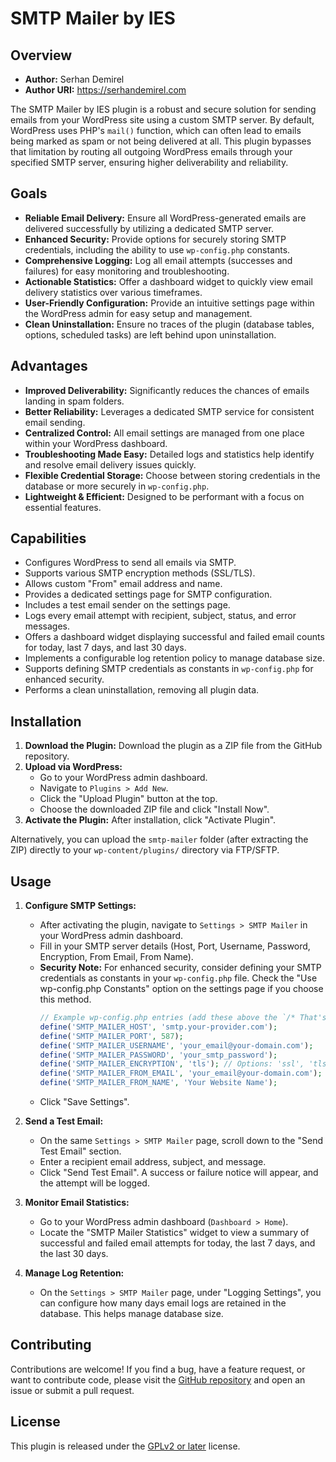 # SMTP Mailer by IES

## Overview

*   **Author:** Serhan Demirel
*   **Author URI:** https://serhandemirel.com

The SMTP Mailer by IES plugin is a robust and secure solution for sending emails from your WordPress site using a custom SMTP server. By default, WordPress uses PHP's `mail()` function, which can often lead to emails being marked as spam or not being delivered at all. This plugin bypasses that limitation by routing all outgoing WordPress emails through your specified SMTP server, ensuring higher deliverability and reliability.

## Goals

*   **Reliable Email Delivery:** Ensure all WordPress-generated emails are delivered successfully by utilizing a dedicated SMTP server.
*   **Enhanced Security:** Provide options for securely storing SMTP credentials, including the ability to use `wp-config.php` constants.
*   **Comprehensive Logging:** Log all email attempts (successes and failures) for easy monitoring and troubleshooting.
*   **Actionable Statistics:** Offer a dashboard widget to quickly view email delivery statistics over various timeframes.
*   **User-Friendly Configuration:** Provide an intuitive settings page within the WordPress admin for easy setup and management.
*   **Clean Uninstallation:** Ensure no traces of the plugin (database tables, options, scheduled tasks) are left behind upon uninstallation.

## Advantages

*   **Improved Deliverability:** Significantly reduces the chances of emails landing in spam folders.
*   **Better Reliability:** Leverages a dedicated SMTP service for consistent email sending.
*   **Centralized Control:** All email settings are managed from one place within your WordPress dashboard.
*   **Troubleshooting Made Easy:** Detailed logs and statistics help identify and resolve email delivery issues quickly.
*   **Flexible Credential Storage:** Choose between storing credentials in the database or more securely in `wp-config.php`.
*   **Lightweight & Efficient:** Designed to be performant with a focus on essential features.

## Capabilities

*   Configures WordPress to send all emails via SMTP.
*   Supports various SMTP encryption methods (SSL/TLS).
*   Allows custom "From" email address and name.
*   Provides a dedicated settings page for SMTP configuration.
*   Includes a test email sender on the settings page.
*   Logs every email attempt with recipient, subject, status, and error messages.
*   Offers a dashboard widget displaying successful and failed email counts for today, last 7 days, and last 30 days.
*   Implements a configurable log retention policy to manage database size.
*   Supports defining SMTP credentials as constants in `wp-config.php` for enhanced security.
*   Performs a clean uninstallation, removing all plugin data.

## Installation

1.  **Download the Plugin:** Download the plugin as a ZIP file from the GitHub repository.
2.  **Upload via WordPress:**
    *   Go to your WordPress admin dashboard.
    *   Navigate to `Plugins > Add New`.
    *   Click the "Upload Plugin" button at the top.
    *   Choose the downloaded ZIP file and click "Install Now".
3.  **Activate the Plugin:** After installation, click "Activate Plugin".

Alternatively, you can upload the `smtp-mailer` folder (after extracting the ZIP) directly to your `wp-content/plugins/` directory via FTP/SFTP.

## Usage

1.  **Configure SMTP Settings:**
    *   After activating the plugin, navigate to `Settings > SMTP Mailer` in your WordPress admin dashboard.
    *   Fill in your SMTP server details (Host, Port, Username, Password, Encryption, From Email, From Name).
    *   **Security Note:** For enhanced security, consider defining your SMTP credentials as constants in your `wp-config.php` file. Check the "Use wp-config.php Constants" option on the settings page if you choose this method.
        ```php
        // Example wp-config.php entries (add these above the `/* That's all, stop editing! Happy blogging. */` line)
        define('SMTP_MAILER_HOST', 'smtp.your-provider.com');
        define('SMTP_MAILER_PORT', 587);
        define('SMTP_MAILER_USERNAME', 'your_email@your-domain.com');
        define('SMTP_MAILER_PASSWORD', 'your_smtp_password');
        define('SMTP_MAILER_ENCRYPTION', 'tls'); // Options: 'ssl', 'tls', or '' for none
        define('SMTP_MAILER_FROM_EMAIL', 'your_email@your-domain.com');
        define('SMTP_MAILER_FROM_NAME', 'Your Website Name');
        ```
    *   Click "Save Settings".

2.  **Send a Test Email:**
    *   On the same `Settings > SMTP Mailer` page, scroll down to the "Send Test Email" section.
    *   Enter a recipient email address, subject, and message.
    *   Click "Send Test Email". A success or failure notice will appear, and the attempt will be logged.

3.  **Monitor Email Statistics:**
    *   Go to your WordPress admin dashboard (`Dashboard > Home`).
    *   Locate the "SMTP Mailer Statistics" widget to view a summary of successful and failed email attempts for today, the last 7 days, and the last 30 days.

4.  **Manage Log Retention:**
    *   On the `Settings > SMTP Mailer` page, under "Logging Settings", you can configure how many days email logs are retained in the database. This helps manage database size.

## Contributing

Contributions are welcome! If you find a bug, have a feature request, or want to contribute code, please visit the [GitHub repository](https://github.com/serhanco/wpsmtp) and open an issue or submit a pull request.

## License

This plugin is released under the [GPLv2 or later](https://www.gnu.org/licenses/gpl-2.0.html) license.